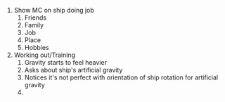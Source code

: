 1. Show MC on ship doing job
	1. Friends
	2. Family
	3. Job
	4. Place
	5. Hobbies
2. Working out/Training
	1. Gravity starts to feel heavier
	2. Asks about ship's artificial gravity
	3. Notices it's not perfect with orientation of ship rotation for artificial gravity
	4. 
